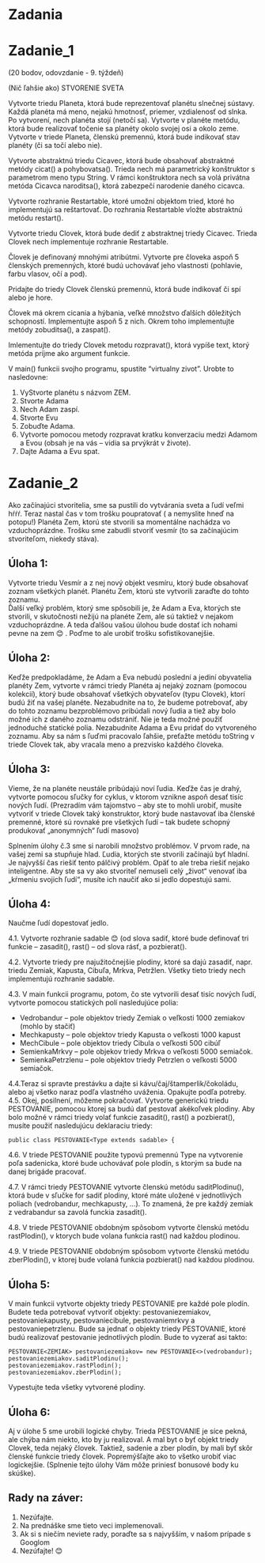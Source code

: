 # Zadania

# Zadanie_1

(20 bodov, odovzdanie - 9. týždeň)

(Nič ľahšie ako) STVORENIE SVETA

Vytvorte triedu Planeta, ktorá bude reprezentovať planétu slnečnej sústavy. Každá planéta má meno, nejakú hmotnosť, priemer, vzdialenosť od slnka. Po vytvorení, nech planéta stojí (netočí sa). Vytvorte v planéte metódu, ktorá bude realizovať točenie sa planéty okolo svojej osi a okolo zeme. Vytvorte v triede Planeta, členskú premennú, ktorá bude indikovať stav planéty (či sa točí alebo nie). 

Vytvorte abstraktnú triedu Cicavec, ktorá bude obsahovať abstraktné metódy cicat() a pohybovatsa(). Trieda nech má parametrický konštruktor s parametrom meno typu String. V rámci konštruktora nech sa volá privátna metóda Cicavca naroditsa(), ktorá zabezpečí narodenie daného cicavca. 

Vytvorte rozhranie Restartable, ktoré umožní objektom tried, ktoré ho implementujú sa reštartovať. Do rozhrania Restartable vložte abstraktnú metódu restart().

Vytvorte triedu Clovek, ktorá bude dediť z abstraktnej triedy Cicavec. Trieda Clovek nech implementuje rozhranie Restartable. 

Človek je definovaný mnohými atribútmi. Vytvorte pre človeka aspoň 5 členských premenných, ktoré budú uchovávať jeho vlastnosti (pohlavie, farbu vlasov, očí a pod).

Pridajte do triedy Clovek členskú premennú, ktorá bude indikovať či spí alebo je hore. 

Človek má okrem cicania a hýbania, veľké množstvo ďalších dôležitých schopností. Implementujte aspoň 5 z nich. Okrem toho implementujte metódy zobuditsa(), a zaspat(). 

Imlementujte do triedy Clovek metodu rozpravat(), ktorá vypíše text, ktorý metóda príjme ako argument funkcie.

V main() funkcii svojho programu, spustite “virtualny zivot”. Urobte to nasledovne:
1.	VyStvorte planétu s názvom ZEM. 
2.	Stvorte Adama
3.	Nech Adam zaspí.
4.	Stvorte Evu
5.	Zobuďte Adama.
6.	Vytvorte pomocou metody rozpravat kratku konverzaciu medzi Adamom a Evou (obsah je na vás – vidia sa prvýkrát v živote).
7.	Dajte Adama a Evu spat. 


# Zadanie_2

Ako začínajúci stvoritelia, sme sa pustili do vytvárania sveta a ľudí veľmi hŕŕŕ. Teraz nastal čas v tom trošku poupratovať ( a nemyslite hneď na potopu!) 
Planéta Zem, ktorú ste stvorili sa momentálne nachádza vo vzduchoprázdne. Trošku sme zabudli stvoriť vesmír (to sa začínajúcim stvoriteľom, niekedy stáva). 

## Úloha 1: 
Vytvorte triedu Vesmír a z nej nový objekt vesmíru, ktorý bude obsahovať zoznam všetkých planét. Planétu Zem, ktorú ste vytvorili zaraďte do tohto zoznamu.  
Ďalší veľký problém, ktorý sme spôsobili je, že Adam a Eva, ktorých ste stvorili, v skutočnosti nežijú na planéte Zem, ale sú taktiež v nejakom vzduchoprázdne. A teda ďalšou vašou úlohou bude dostať ich nohami pevne na zem 😊 . 
Poďme to ale urobiť trošku sofistikovanejšie. 

## Úloha 2: 
Keďže predpokladáme, že Adam a Eva nebudú poslední a jediní obyvatelia planéty Zem, vytvorte v rámci triedy Planéta aj nejaký zoznam (pomocou kolekcií), ktorý bude obsahovať všetkých obyvateľov (typu Clovek), ktorí budú žiť na vašej planéte. Nezabudnite na to, že budeme potrebovať, aby do tohto zoznamu bezproblémovo pribúdali nový ľudia a tiež aby bolo možné ich z daného zoznamu odstrániť. Nie je teda možné použiť jednoduché statické polia. Nezabudnite Adama a Evu pridať do vytvoreného zoznamu. 
Aby sa nám s ľuďmi pracovalo ľahšie, preťažte metódu toString v triede Clovek tak, aby vracala meno a prezvisko každého človeka. 

## Úloha 3: 
Vieme, že na planéte neustále pribúdajú noví ľudia. Keďže čas je drahý, vytvorte pomocou sľučky for cyklus, v ktorom vznikne aspoň desať tisíc nových ľudí. (Prezradím vám tajomstvo – aby ste to mohli urobiť, musíte vytvoriť v triede Clovek taký konstruktor, ktorý bude nastavovať iba členské premenné, ktoré sú rovnaké pre všetkých ľudí – tak budete schopný produkovať „anonymných“ ľudí masovo)

Splnením úlohy č.3 sme si narobili množstvo problémov. V prvom rade, na vašej zemi sa stupňuje hlad. Ľudia, ktorých ste stvorili začínajú byť hladní. Je najvyšší čas riešiť tento pálčivý problém. 
Opäť to ale treba riešiť nejako inteligentne. Aby ste sa vy ako stvoriteľ nemuseli celý „život“ venovať iba „kŕmeniu svojich ľudí“, musíte ich naučiť ako si jedlo dopestujú sami. 

## Úloha 4: 
Naučme ľudí dopestovať jedlo. 

4.1. Vytvorte rozhranie sadable 😊 (od slova sadiť, ktoré bude definovať tri funkcie – zasadit(), rast() – od slova rásť, a pozbierat().

4.2. Vytvorte triedy pre najužitočnejšie plodiny, ktoré sa dajú zasadiť, napr. triedu Zemiak, Kapusta, Cibuľa, Mrkva, Petržlen. Všetky tieto triedy nech implementujú rozhranie sadable. 

4.3. V main funkcii programu, potom, čo ste vytvorili desať tisíc nových ľudí, vytvorte pomocou statických polí nasledujúce polia: 

- Vedrobandur – pole objektov triedy Zemiak o veľkosti 1000 zemiakov (mohlo by stačiť)
- Mechkapusty – pole objektov triedy Kapusta o veľkosti 1000 kapust
- MechCibule – pole objektov triedy Cibula o veľkosti 500 cibúľ
- SemienkaMrkvy – pole objekov triedy Mrkva o veľkosti 5000 semiačok.
- SemienkaPetrzlenu – pole objektov triedy Petrzlen o veľkosti 5000 semiačok. 

4.4.Teraz si spravte prestávku a dajte si kávu/čaj/štamperlik/čokoládu, alebo aj všetko naraz podľa vlastného uváženia. Opakujte podľa potreby. 
4.5. Okej, posilnení, môžeme pokračovať. Vytvorte generickú triedu PESTOVANIE, pomocou ktorej sa budú dať pestovať akékoľvek plodiny. Aby bolo možné v rámci triedy volať funkcie zasadit(), rast() a pozbierat(), musíte použiť nasledujúcu deklaraciu triedy: 

	public class PESTOVANIE<Type extends sadable> {
    

4.6. V triede PESTOVANIE použite typovú premennú Type na vytvorenie poľa sadenicka, ktoré bude uchovávať pole plodín, s ktorým sa bude na danej brigáde pracovať.  

4.7. V rámci triedy PESTOVANIE vytvorte členskú metódu saditPlodinu(), ktorá bude v sľučke for sadiť plodiny, ktoré máte uložené v jednotlivých poliach (vedrobandur, mechkapusty, ...). To znamená, že pre každý zemiak z vedrabandur sa zavolá funckia zasadit().

4.8. V triede PESTOVANIE obdobným spôsobom vytvorte členskú metódu rastPlodin(), v ktorych bude volana funkcia rast() nad každou plodinou.

4.9. V triede PESTOVANIE obdobným spôsobom vytvorte členskú metódu zberPlodin(), v ktorej bude volaná funkcia pozbierat() nad každou plodinou.


## Úloha 5: 
V main funkcii vytvorte objekty triedy PESTOVANIE pre každé pole plodín. Budete teda potrebovať vytvoriť objekty: pestovaniezemiakov, pestovaniekapusty, pestovaniecibule, pestovaniemrkvy a pestovaniepetrzlenu. Bude sa jednať o objekty triedy PESTOVANIE, ktoré budú realizovať pestovanie jednotlivých plodín. Bude to vyzerať asi takto: 

	PESTOVANIE<ZEMIAK> pestovaniezemiakov= new PESTOVANIE<>(vedrobandur);
	pestovaniezemiakov.saditPlodinu();
	pestovaniezemiakov.rastPlodin();
	pestovaniezemiakov.zberPlodin();


Vypestujte teda všetky vytvorené plodiny. 

## Úloha 6: 
Aj v úlohe 5 sme urobili logické chyby. Trieda PESTOVANIE je síce pekná, ale chýba nám niekto, kto by ju realizoval. A mal byt o byť objekt triedy Clovek, teda nejaký človek. Taktiež, sadenie a zber plodín, by mali byť skôr členské funkcie triedy človek. Popremýšľajte ako to všetko urobiť viac logickejšie. (Splnenie tejto úlohy Vám môže priniesť bonusové body ku skúške). 

## Rady na záver: 
1.	Nezúfajte.
2.	Na prednáške sme tieto veci implemenovali.
3.	Ak si s niečím neviete rady, poraďte sa s najvyšším, v našom prípade s Googlom
4.	Nezúfajte! 😊 
